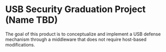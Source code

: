 # USB Security Graduation Project (Name TBD)

The goal of this product is to conceptualize and implement a USB defense mechanism through a middleware that does not require host-based modifications.
